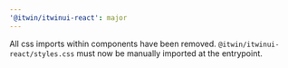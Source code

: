 ```yaml
---
'@itwin/itwinui-react': major
---
```


All css imports within components have been removed. `@itwin/itwinui-react/styles.css` must now be manually imported at the entrypoint.
